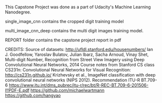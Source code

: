 This Capstone Project was done as a part of Udacity's Machine Learning Nanodegree.

single_image_cnn contains the cropped digit training model

multi_image_cnn_deep contains the multi digit images training model.

REPORT folder contains the capstone project report in pdf


CREDITS:
Source of datasets: http://ufldl.stanford.edu/housenumbers/
Ian J. Goodfellow, Yaroslav Bulatov, Julian Ibarz, Sacha Arnoud, Vinay Shet, Multi-digit Number, Recognition from Street View Imagery using Deep Convolutional Neural Networks, 2014
Course notes from Stanford CS class CS231n: Convolutional Neural Networks for Visual Recognition: http://cs231n.github.io/
Krizhevsky et al., ImageNet classification with deep convolutional neural networks (NIPS 2012).
Recommendation ITU-R BT.709-6 https://www.itu.int/dms_pubrec/itu-r/rec/bt/R-REC-BT.709-6-201506-I!!PDF-E.pdf 
https://github.com/michaelwartmann
https://github.com/hangyao
